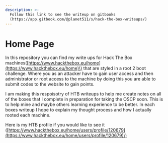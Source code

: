 ```yaml
---
description: >-
  Follow this link to see the writeup on gitbooks
  (https://app.gitbook.com/@planet511/s/hack-the-box-writeups/)
---
```


# Home Page

In this repository you can find my write ups for Hack The Box machines\([https://www.hackthebox.eu/home](https://www.hackthebox.eu/home)\) that are styled in a root 2 boot challenge. Where you as an attacker have to gain user access and then administrator or root access to the machine by doing this you are able to submit codes to the website to gain points. 

I am making this respoisotry of HTB writeups to help me create notes on all of the boxes that I complete in preparation for taking the OSCP soon. This is to help mine and maybe others learning experience to be better. In each boxes writeup I hope to explain my thought process and how I actually rooted each machine. 

Here is my HTB profile if you would like to see it \([https://www.hackthebox.eu/home/users/profile/120679](https://www.hackthebox.eu/home/users/profile/120679)\)

